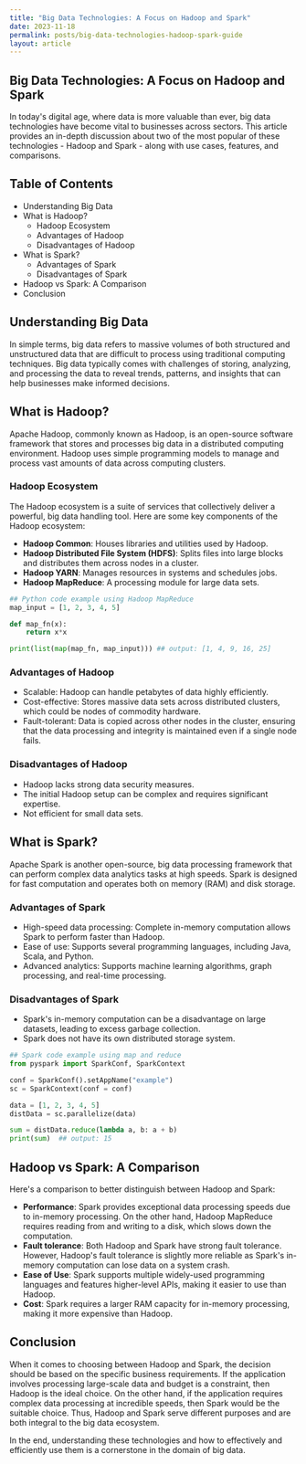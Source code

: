 ```yaml
---
title: "Big Data Technologies: A Focus on Hadoop and Spark"
date: 2023-11-18
permalink: posts/big-data-technologies-hadoop-spark-guide
layout: article
---
```


## Big Data Technologies: A Focus on Hadoop and Spark

In today's digital age, where data is more valuable than ever, big data technologies have become vital to businesses across sectors. This article provides an in-depth discussion about two of the most popular of these technologies - Hadoop and Spark - along with use cases, features, and comparisons.

## Table of Contents

- Understanding Big Data
- What is Hadoop?
  - Hadoop Ecosystem
  - Advantages of Hadoop
  - Disadvantages of Hadoop
- What is Spark?
  - Advantages of Spark
  - Disadvantages of Spark
- Hadoop vs Spark: A Comparison
- Conclusion

## Understanding Big Data

In simple terms, big data refers to massive volumes of both structured and unstructured data that are difficult to process using traditional computing techniques. Big data typically comes with challenges of storing, analyzing, and processing the data to reveal trends, patterns, and insights that can help businesses make informed decisions.

## What is Hadoop?

Apache Hadoop, commonly known as Hadoop, is an open-source software framework that stores and processes big data in a distributed computing environment. Hadoop uses simple programming models to manage and process vast amounts of data across computing clusters.

### Hadoop Ecosystem

The Hadoop ecosystem is a suite of services that collectively deliver a powerful, big data handling tool. Here are some key components of the Hadoop ecosystem:

- **Hadoop Common**: Houses libraries and utilities used by Hadoop.
- **Hadoop Distributed File System (HDFS)**: Splits files into large blocks and distributes them across nodes in a cluster.
- **Hadoop YARN**: Manages resources in systems and schedules jobs.
- **Hadoop MapReduce**: A processing module for large data sets.

```python
## Python code example using Hadoop MapReduce
map_input = [1, 2, 3, 4, 5]

def map_fn(x):
    return x*x

print(list(map(map_fn, map_input))) ## output: [1, 4, 9, 16, 25]
```

### Advantages of Hadoop

- Scalable: Hadoop can handle petabytes of data highly efficiently.
- Cost-effective: Stores massive data sets across distributed clusters, which could be nodes of commodity hardware.
- Fault-tolerant: Data is copied across other nodes in the cluster, ensuring that the data processing and integrity is maintained even if a single node fails.

### Disadvantages of Hadoop

- Hadoop lacks strong data security measures.
- The initial Hadoop setup can be complex and requires significant expertise.
- Not efficient for small data sets.

## What is Spark?

Apache Spark is another open-source, big data processing framework that can perform complex data analytics tasks at high speeds. Spark is designed for fast computation and operates both on memory (RAM) and disk storage.

### Advantages of Spark

- High-speed data processing: Complete in-memory computation allows Spark to perform faster than Hadoop.
- Ease of use: Supports several programming languages, including Java, Scala, and Python.
- Advanced analytics: Supports machine learning algorithms, graph processing, and real-time processing.

### Disadvantages of Spark

- Spark's in-memory computation can be a disadvantage on large datasets, leading to excess garbage collection.
- Spark does not have its own distributed storage system.

```python
## Spark code example using map and reduce
from pyspark import SparkConf, SparkContext

conf = SparkConf().setAppName("example")
sc = SparkContext(conf = conf)

data = [1, 2, 3, 4, 5]
distData = sc.parallelize(data)

sum = distData.reduce(lambda a, b: a + b)
print(sum)  ## output: 15
```

## Hadoop vs Spark: A Comparison

Here's a comparison to better distinguish between Hadoop and Spark:

- **Performance**: Spark provides exceptional data processing speeds due to in-memory processing. On the other hand, Hadoop MapReduce requires reading from and writing to a disk, which slows down the computation.
- **Fault tolerance**: Both Hadoop and Spark have strong fault tolerance. However, Hadoop's fault tolerance is slightly more reliable as Spark's in-memory computation can lose data on a system crash.
- **Ease of Use**: Spark supports multiple widely-used programming languages and features higher-level APIs, making it easier to use than Hadoop.
- **Cost**: Spark requires a larger RAM capacity for in-memory processing, making it more expensive than Hadoop.

## Conclusion

When it comes to choosing between Hadoop and Spark, the decision should be based on the specific business requirements. If the application involves processing large-scale data and budget is a constraint, then Hadoop is the ideal choice. On the other hand, if the application requires complex data processing at incredible speeds, then Spark would be the suitable choice. Thus, Hadoop and Spark serve different purposes and are both integral to the big data ecosystem.

In the end, understanding these technologies and how to effectively and efficiently use them is a cornerstone in the domain of big data.
